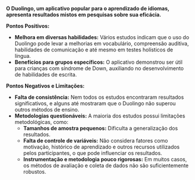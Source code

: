 **O Duolingo, um aplicativo popular para o aprendizado de idiomas, apresenta resultados mistos em pesquisas sobre sua eficácia.**

**Pontos Positivos:**

* **Melhora em diversas habilidades:** Vários estudos indicam que o uso do Duolingo pode levar a melhorias em vocabulário, compreensão auditiva, habilidades de comunicação e até mesmo em testes holísticos de língua.
* **Benefícios para grupos específicos:** O aplicativo demonstrou ser útil para crianças com síndrome de Down, auxiliando no desenvolvimento de habilidades de escrita.

**Pontos Negativos e Limitações:**

* **Falta de consistência:** Nem todos os estudos encontraram resultados significativos, e alguns até mostraram que o Duolingo não superou outros métodos de ensino.
* **Metodologias questionáveis:** A maioria dos estudos possui limitações metodológicas, como:
    * **Tamanhos de amostra pequenos:** Dificulta a generalização dos resultados.
    * **Falta de controle de variáveis:** Não considera fatores como motivação, histórico de aprendizado e outros recursos utilizados pelos participantes, o que pode influenciar os resultados.
    * **Instrumentação e metodologia pouco rigorosas:** Em muitos casos, os métodos de avaliação e coleta de dados não são suficientemente robustos.